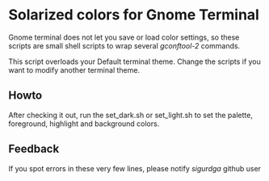 Solarized colors for Gnome Terminal
===================================

Gnome terminal does not let you save or load color settings, so these scripts are small shell scripts to wrap several _gconftool-2_ commands.

This script overloads your Default terminal theme. Change the scripts if you want to modify another terminal theme.

Howto
-----

After checking it out, run the set_dark.sh or set_light.sh to set the palette, foreground, highlight and background colors.

Feedback
--------

If you spot errors in these very few lines, please notify _sigurdga_ github user
